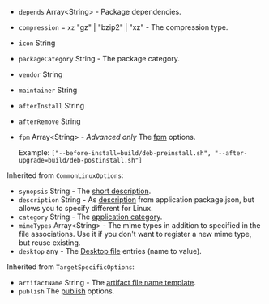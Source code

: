 * <code id="LinuxTargetSpecificOptions-depends">depends</code> Array&lt;String&gt; - Package dependencies.
* <code id="LinuxTargetSpecificOptions-compression">compression</code> = `xz` "gz" | "bzip2" | "xz" - The compression type.
* <code id="LinuxTargetSpecificOptions-icon">icon</code> String
* <code id="LinuxTargetSpecificOptions-packageCategory">packageCategory</code> String - The package category.
* <code id="LinuxTargetSpecificOptions-vendor">vendor</code> String
* <code id="LinuxTargetSpecificOptions-maintainer">maintainer</code> String
* <code id="LinuxTargetSpecificOptions-afterInstall">afterInstall</code> String
* <code id="LinuxTargetSpecificOptions-afterRemove">afterRemove</code> String
* <code id="LinuxTargetSpecificOptions-fpm">fpm</code> Array&lt;String&gt; - *Advanced only* The [fpm](https://github.com/jordansissel/fpm/wiki#usage) options.
    
    Example: `["--before-install=build/deb-preinstall.sh", "--after-upgrade=build/deb-postinstall.sh"]`


Inherited from `CommonLinuxOptions`:

* <code id="LinuxTargetSpecificOptions-synopsis">synopsis</code> String - The [short description](https://www.debian.org/doc/debian-policy/ch-controlfields.html#s-f-Description).
* <code id="LinuxTargetSpecificOptions-description">description</code> String - As [description](/configuration/configuration.md#Metadata-description) from application package.json, but allows you to specify different for Linux.
* <code id="LinuxTargetSpecificOptions-category">category</code> String - The [application category](https://specifications.freedesktop.org/menu-spec/latest/apa.html#main-category-registry).
* <code id="LinuxTargetSpecificOptions-mimeTypes">mimeTypes</code> Array&lt;String&gt; - The mime types in addition to specified in the file associations. Use it if you don't want to register a new mime type, but reuse existing.
* <code id="LinuxTargetSpecificOptions-desktop">desktop</code> any - The [Desktop file](https://developer.gnome.org/integration-guide/stable/desktop-files.html.en) entries (name to value).

Inherited from `TargetSpecificOptions`:

* <code id="LinuxTargetSpecificOptions-artifactName">artifactName</code> String - The [artifact file name template](/configuration/configuration.md#artifact-file-name-template).
* <code id="LinuxTargetSpecificOptions-publish">publish</code> The [publish](/configuration/publish.md) options.
